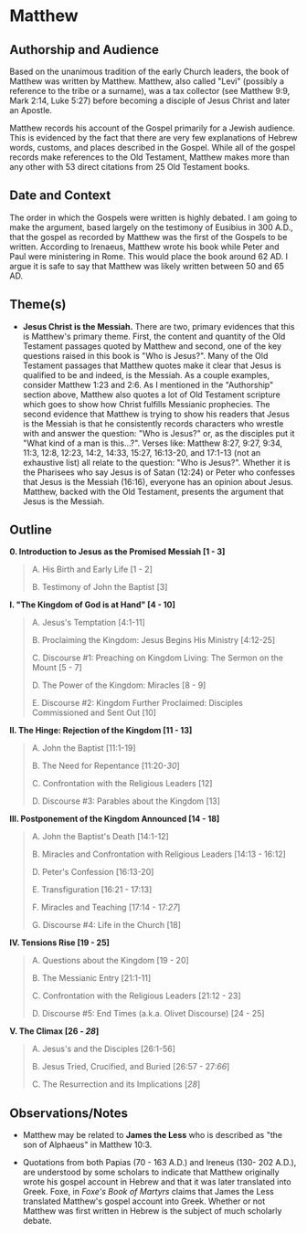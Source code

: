 # Matthew


## Authorship and Audience
Based on the unanimous tradition of the early Church leaders, the book of Matthew was written by Matthew.  Matthew, also called "Levi" (possibly a reference to the tribe or a surname), was a tax collector (see Matthew 9:9, Mark 2:14, Luke 5:27) before becoming a disciple of Jesus Christ and later an Apostle.

Matthew records his account of the Gospel primarily for a Jewish audience.  This is evidenced by the fact that there are very few explanations of Hebrew words, customs, and places described in the Gospel.  While all of the gospel records make references to the Old Testament, Matthew makes more than any other with 53 direct citations from 25 Old Testament books.


## Date and Context
The order in which the Gospels were written is highly debated.  I am going to make the argument, based largely on the testimony of Eusibius in 300 A.D., that the gospel as recorded by Matthew was the first of the Gospels to be written.  According to Irenaeus, Matthew wrote his book while Peter and Paul were ministering in Rome.  This would place the book around 62 AD.  I argue it is safe to say that Matthew was likely written between 50 and 65 AD.


## Theme(s)
- **Jesus Christ is the Messiah.**  There are two, primary evidences that this is Matthew's primary theme.  First, the content and quantity of the Old Testament passages quoted by Matthew and second, one of the key questions raised in this book is "Who is Jesus?".  Many of the Old Testament passages that Matthew quotes make it clear that Jesus is qualified to be and indeed, is the Messiah.  As a couple examples, consider Matthew 1:23 and 2:6.  As I mentioned in the "Authorship" section above, Matthew also quotes a lot of Old Testament scripture which goes to show how Christ fulfills Messianic prophecies.  The second evidence that Matthew is trying to show his readers that Jesus is the Messiah is that he consistently records characters who wrestle with and answer the question: "Who is Jesus?" or, as the disciples put it "What kind of a man is this...?".  Verses like: Matthew 8:27, 9:27, 9:34, 11:3, 12:8, 12:23, 14:2, 14:33, 15:27, 16:13-20, and 17:1-13 (not an exhaustive list) all relate to the question: "Who is Jesus?".  Whether it is the Pharisees who say Jesus is of Satan (12:24) or Peter who confesses that Jesus is the Messiah (16:16), everyone has an opinion about Jesus.  Matthew, backed with the Old Testament, presents the argument that Jesus is the Messiah.


## Outline
**0. Introduction to Jesus as the Promised Messiah  [1 - 3]**

  > A. His Birth and Early Life  [1 - 2]
  > 
  > B. Testimony of John the Baptist  [3]

**I. "The Kingdom of God is at Hand"  [4 - 10]**

  > A. Jesus's Temptation  [4:1-11]
  > 
  > B. Proclaiming the Kingdom: Jesus Begins His Ministry  [4:12-25]
  > 
  > C. Discourse #1: Preaching on Kingdom Living: The Sermon on the Mount  [5 - 7]
  > 
  > D. The Power of the Kingdom: Miracles [8 - 9]
  > 
  > E. Discourse #2: Kingdom Further Proclaimed: Disciples Commissioned and Sent Out [10]

**II. The Hinge: Rejection of the Kingdom  [11 - 13]**

  > A. John the Baptist  [11:1-19]
  > 
  > B. The Need for Repentance  [11:20-*30*]
  > 
  > C. Confrontation with the Religious Leaders  [12]
  > 
  > D. Discourse #3: Parables about the Kingdom  [13]

**III. Postponement of the Kingdom Announced  [14 - 18]**

  > A. John the Baptist's Death  [14:1-12]
  > 
  > B. Miracles and Confrontation with Religious Leaders  [14:13 - 16:12]
  > 
  > D. Peter's Confession  [16:13-20]
  > 
  > E. Transfiguration  [16:21 - 17:13]
  > 
  > F. Miracles and Teaching  [17:14 - 17:*27*]
  > 
  > G. Discourse #4: Life in the Church  [18]

**IV. Tensions Rise  [19 - 25]**

  > A. Questions about the Kingdom [19 - 20]
  > 
  > B. The Messianic Entry  [21:1-11]
  > 
  > C. Confrontation with the Religious Leaders  [21:12 - 23]
  > 
  > D. Discourse #5: End Times (a.k.a. Olivet Discourse)  [24 - 25]

**V. The Climax  [26 - *28*]**

  > A. Jesus's and the Disciples  [26:1-56]
  > 
  > B. Jesus Tried, Crucified, and Buried  [26:57 - 27:*66*]
  > 
  > C. The Resurrection and its Implications  [*28*]


## Observations/Notes
  - Matthew may be related to **James the Less** who is described as "the son of Alphaeus" in Matthew 10:3.

  - Quotations from both Papias (70 - 163 A.D.) and Ireneus (130- 202 A.D.), are understood by some scholars to indicate that Matthew originally wrote his gospel account in Hebrew and that it was later translated into Greek.  Foxe, in *Foxe's Book of Martyrs* claims that James the Less translated Matthew's gospel account into Greek.  Whether or not Matthew was first written in Hebrew is the subject of much scholarly debate.
